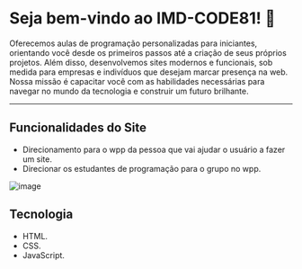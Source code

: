 # Seja bem-vindo ao IMD-CODE81! 🚀

Oferecemos aulas de programação personalizadas para iniciantes, orientando você desde os primeiros passos até a criação de seus próprios projetos. Além disso, desenvolvemos sites modernos e funcionais, sob medida para empresas e indivíduos que desejam marcar presença na web. Nossa missão é capacitar você com as habilidades necessárias para navegar no mundo da tecnologia e construir um futuro brilhante.

<hr>

## Funcionalidades do Site
* Direcionamento para o wpp da pessoa que vai ajudar o usuário a fazer um site.
* Direcionar os estudantes de programação para o grupo no wpp. 

![image](https://github.com/user-attachments/assets/c5a55fbb-a2b5-4dfd-bec2-051ca79b939e)

## Tecnologia
* HTML.
* CSS.
* JavaScript. 
